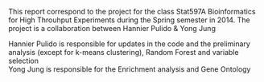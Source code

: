 This report correspond to the project for the class Stat597A Bioinformatics for High Throuhput Experiments during the Spring semester in 2014. The project is a collaboration between Hannier Pulido & Yong Jung  

Hannier Pulido is responsible for updates in the code and the preliminary analysis (except for k-means clustering), Random Forest and variable selection  
Yong Jung is responsible for the Enrichment analysis and Gene Ontology

